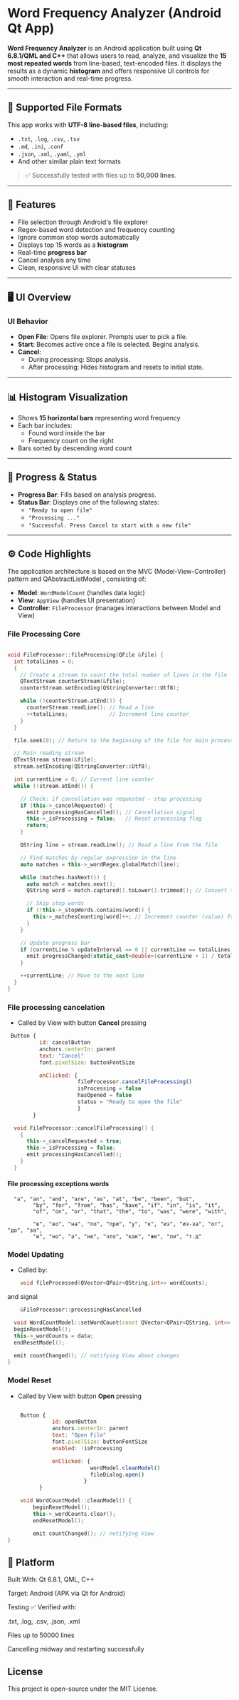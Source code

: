 # Word Frequency Analyzer (Android Qt App)

**Word Frequency Analyzer** is an Android application built using **Qt 6.8.1/QML and C++** that allows users to read, analyze, and visualize the **15 most repeated words** from line-based, text-encoded files. It displays the results as a dynamic **histogram** and offers responsive UI controls for smooth interaction and real-time progress.

---

## 📂 Supported File Formats

This app works with **UTF-8 line-based files**, including:

- `.txt`, `.log`, `.csv`, `.tsv`
- `.md`, `.ini`, `.conf`
- `.json`, `.xml`, `.yaml`, `.yml`
- And other similar plain text formats

> ✅ Successfully tested with files up to **50,000 lines**.

---

## 🎯 Features

- File selection through Android's file explorer
- Regex-based word detection and frequency counting
- Ignore common stop words automatically
- Displays top 15 words as a **histogram**
- Real-time **progress bar**
- Cancel analysis any time
- Clean, responsive UI with clear statuses

---

## 🖥️ UI Overview


### UI Behavior

- **Open File**: Opens file explorer. Prompts user to pick a file.
- **Start**: Becomes active once a file is selected. Begins analysis.
- **Cancel**: 
  - During processing: Stops analysis.
  - After processing: Hides histogram and resets to initial state.

---

## 📊 Histogram Visualization

- Shows **15 horizontal bars** representing word frequency
- Each bar includes:
  - Found word inside the bar
  - Frequency count on the right
- Bars sorted by descending word count

---

## 🔄 Progress & Status

- **Progress Bar**: Fills based on analysis progress.
- **Status Bar**: Displays one of the following states:
  - `"Ready to open file"`
  - `"Processing ..."`
  - `"Successful. Press Cancel to start with a new file"`

---

## ⚙️ Code Highlights

The application architecture is based on the MVC (Model-View-Controller) pattern and
QAbstractListModel , consisting of:
- **Model**: `WordModelCount` (handles data logic)
- **View**: `AppView` (handles UI presentation)
- **Controller**: `FileProcessor` (manages interactions between Model and View)

### File Processing Core

```cpp

void FileProcessor::fileProcessing(QFile &file) {
  int totalLines = 0;
  {
    // Create a stream to count the total number of lines in the file
    QTextStream counterStream(&file);
    counterStream.setEncoding(QStringConverter::Utf8);

    while (!counterStream.atEnd()) {
      counterStream.readLine(); // Read a line
      ++totalLines;             // Increment line counter
    }
  }

  file.seek(0); // Return to the beginning of the file for main processing

  // Main reading stream
  QTextStream stream(&file);
  stream.setEncoding(QStringConverter::Utf8);

  int currentLine = 0; // Current line counter
  while (!stream.atEnd()) {

    // Check: if cancellation was requested - stop processing
    if (this->_cancelRequested) {
      emit processingHasCancelled(); // Cancellation signal
      this->_isProcessing = false;   // Reset processing flag
      return;
    }

    QString line = stream.readLine(); // Read a line from the file

    // Find matches by regular expression in the line
    auto matches = this->_wordRegex.globalMatch(line);

    while (matches.hasNext()) {
      auto match = matches.next();
      QString word = match.captured().toLower().trimmed(); // Convert to lowercase and remove spaces

      // Skip stop words
      if (!this->_stopWords.contains(word)) {
        this->_matchesCounting[word]++; // Increment counter (value) for the found word (key)
      }
    }

    // Update progress bar
    if (currentLine % updateInterval == 0 || currentLine == totalLines - 1) {
      emit progressChanged(static_cast<double>(currentLine + 1) / totalLines); // Progress update signal
    }

    ++currentLine; // Move to the next line
  }
}
```

### File processing cancelation

- Called by View with button **Cancel** pressing

```qml
 Button {
          id: cancelButton
          anchors.centerIn: parent
          text: "Cancel"
          font.pixelSize: buttonFontSize

          onClicked: {
                      fileProcessor.cancelFileProcessing()
                      isProcessing = false
                      hasOpened = false
                      status = "Ready to open the file"
                      }
        }
```
```cpp
  void FileProcessor::cancelFileProcessing() {
    {
      this->_cancelRequested = true;
      this->_isProcessing = false;
      emit processingHasCancelled();
    }
  }
```                    
#### File processing exceptions words

```
  "a", "an", "and", "are", "as", "at", "be", "been", "but",
        "by", "for", "from", "has", "have", "if", "in", "is", "it",
        "of", "on", "or", "that", "the", "to", "was", "were", "with",

        "в", "во", "на", "по", "при", "у", "к", "из", "из-за", "от", "до", "за",
        "и", "но", "а", "не", "что", "как", "же", "ли", "т.д"
```


### Model Updating

- Called by:

``` cpp
    void fileProcessed(QVector<QPair<QString,int>> wordCounts);
```

and signal

```cpp
    &FileProcessor::processingHasCancelled
```

```cpp
  void WordCountModel::setWordCount(const QVector<QPair<QString, int>> &data) {
  beginResetModel();
  this->_wordCounts = data;
  endResetModel();

  emit countChanged(); // notifying View about changes
}
```

### Model Reset

- Called by View with button **Open** pressing

``` qml

    Button {
              id: openButton
              anchors.centerIn: parent
              text: "Open File"
              font.pixelSize: buttonFontSize
              enabled: !isProcessing

              onClicked: {
                          wordModel.cleanModel()
                          fileDialog.open()
                        }
          }
```

```cpp
    void WordCountModel::cleanModel() {
        beginResetModel();
        this->_wordCounts.clear();
        endResetModel();

        emit countChanged(); // notifying View
}
```

## 📱 Platform

Built With: Qt 6.8.1, QML, C++

Target: Android (APK via Qt for Android)

Testing
✅ Verified with:

.txt, .log, .csv, .json, .xml

Files up to 50000 lines

Cancelling midway and restarting successfully

## License
This project is open-source under the MIT License.



